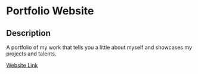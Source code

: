 # Portfolio Website

## Description

A portfolio of my work that tells you a little about myself and showcases my projects and talents.



[Website Link](https://trrgomez.github.io/my-portfolio/)
